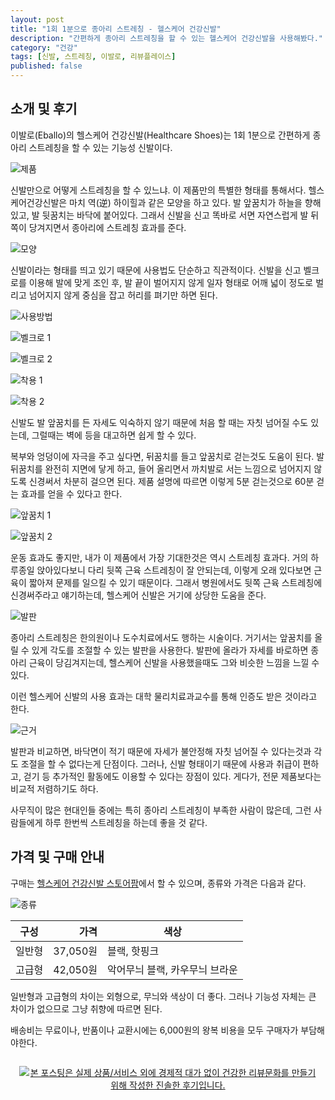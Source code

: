 ```yaml
---
layout: post
title: "1회 1분으로 종아리 스트레칭 - 헬스케어 건강신발"
description: "간편하게 종아리 스트레칭을 할 수 있는 헬스케어 건강신발을 사용해봤다."
category: "건강"
tags: [신발, 스트레칭, 이발로, 리뷰플레이스]
published: false
---
```


## 소개 및 후기

이발로(Eballo)의 헬스케어 건강신발(Healthcare Shoes)는
1회 1분으로 간편하게 종아리 스트레칭을 할 수 있는 기능성 신발이다.

![제품](https://lh3.googleusercontent.com/RTeCvKGiLUkhYY1s827IVKIXQydqSaXgreMDQJwsIdVcWbizQSDJdOTGVpo1sPlI3lQXsz70gPtI_w=s560)

신발만으로 어떻게 스트레칭을 할 수 있느냐.
이 제품만의 특별한 형태를 통해서다.
헬스케어건강신발은 마치 역(逆) 하이힐과 같은 모양을 하고 있다.
발 앞꿈치가 하늘을 향해있고, 발 뒷꿈치는 바닥에 붙어있다.
그래서 신발을 신고 똑바로 서면
자연스럽게 발 뒤쪽이 당겨지면서 종아리에 스트레칭 효과를 준다.

![모양](https://lh3.googleusercontent.com/5TfQSVzBjEBt-o-JcJk0fh9pMZEYaZrJhGq_pQHlSiEGQd10pNas_L_JtVetDzOxKNBDmt5S31KVSw=s560)

신발이라는 형태를 띄고 있기 때문에
사용법도 단순하고 직관적이다.
신발을 신고 벨크로를 이용해 발에 맞게 조인 후,
발 끝이 벌어지지 않게 일자 형태로 어깨 넓이 정도로 벌리고
넘어지지 않게 중심을 잡고 허리를 펴기만 하면 된다.

![사용방법](https://lh3.googleusercontent.com/-GbTbKqBLlTc/Wf8g61U7hjI/AAAAAAAAagk/x060c0ZIVmg9oxLczVCdxFxIdM3lL-xyACE0YBhgL/s560/eballo-stretching-health-shoes-usage.jpg)

![벨크로 1](https://lh3.googleusercontent.com/5tcwPBAi0_wPoHJA5JKEvHasjQAclCB4hBi_py4f6t7CxXnWHH2ZRGT-I8b3P3UNv2JjmRp65S9dJA=s560)

![벨크로 2](https://lh3.googleusercontent.com/8JI-HQRsA1VwBDX7xZIqajhV3rUuqshgPmEwFmfPnQQlSwdV_GSVGqhVFRraztY1SlojqkBoXhHtPg=s560)

![착용 1](https://lh3.googleusercontent.com/AbFSJNL8NbLjBeHBdkTrCS9ad4DavDA55eCjeFEPmv-d09fHyEY1PHsAK_q5pmDTnOBeTtNEeR8rdA=s560)

![착용 2](https://lh3.googleusercontent.com/PIQSSYV7ii5wq3ZI7HBBhg9sF-itQrLRvTxTe6KOPdeZB6xjk9N9ZY2dMbcfFb6XQD97Gq8seOSb6Q=s560)

신발도 발 앞꿈치를 든 자세도 익숙하지 않기 때문에
처음 할 때는 자칫 넘어질 수도 있는데,
그럴때는 벽에 등을 대고하면 쉽게 할 수 있다.

복부와 엉덩이에 자극을 주고 싶다면,
뒤꿈치를 들고 앞꿈치로 걷는것도 도움이 된다.
발 뒤꿈치를 완전히 지면에 닿게 하고,
들어 올리면서 까치발로 서는 느낌으로
넘어지지 않도록 신경써서 차분히 걸으면 된다.
제품 설명에 따르면 이렇게 5분 걷는것으로 60분 걷는 효과를 얻을 수 있다고 한다.

![앞꿈치 1](https://lh3.googleusercontent.com/qQTwG61UIELa-ZQ1Mq9ErKaLdfPbwAb01BF3s-f-p8IXlGbG9a6hCzBs8LcoxmLvssSJXJYmMy5EIA=s560)

![앞꿈치 2](https://lh3.googleusercontent.com/_YEkhDtUNWAc1PEYIxvay-uElxVxwkjBymAcd2iPmr_inJoZcux2bBLY27FIy_VGFI8dcRRhGHzefQ=s560)

운동 효과도 좋지만, 내가 이 제품에서 가장 기대한것은 역시 스트레칭 효과다.
거의 하루종일 앉아있다보니 다리 뒷쪽 근육 스트레칭이 잘 안되는데,
이렇게 오래 있다보면 근육이 짧아져 문제를 일으킬 수 있기 때문이다.
그래서 병원에서도 뒷쪽 근육 스트레칭에 신경써주라고 얘기하는데,
헬스케어 신발은 거기에 상당한 도움을 준다.

![발판](https://lh3.googleusercontent.com/-T8yis073qCY/Wf8kFdOKxwI/AAAAAAAAahE/5akE6Oh_bhk9XNadbSanYNsKsJPTIP08ACE0YBhgL/s360/cozylife-stretching-foldable-slantboard.jpg)

종아리 스트레칭은 한의원이나 도수치료에서도 행하는 시술이다.
거기서는 앞꿈치를 올릴 수 있게 각도를 조절할 수 있는 발판을 사용한다.
발판에 올라가 자세를 바로하면 종아리 근육이 당김겨지는데,
헬스케어 신발을 사용했을때도 그와 비슷한 느낌을 느낄 수 있다.

이런 헬스케어 신발의 사용 효과는
대학 물리치료과교수를 통해 인증도 받은 것이라고 한다.

![근거](https://lh3.googleusercontent.com/-PZfSUmlGsP4/Wf8gkopoELI/AAAAAAAAagE/-Wu82dUKMUomEmyiLqV1TOi1IkMjeLZXwCE0YBhgL/s560/eballo-stretching-health-shoes-basis.jpg)

발판과 비교하면,
바닥면이 적기 때문에 자세가 불안정해 자칫 넘어질 수 있다는것과
각도 조절을 할 수 없다는게 단점이다.
그러나, 신발 형태이기 때문에 사용과 취급이 편하고,
걷기 등 추가적인 활동에도 이용할 수 있다는 장점이 있다.
게다가, 전문 제품보다는 비교적 저렴하기도 하다.

사무직이 많은 현대인들 중에는 특히 종아리 스트레칭이 부족한 사람이 많은데,
그런 사람들에게 하루 한번씩 스트레칭을 하는데 좋을 것 같다.



## 가격 및 구매 안내

구매는 [헬스케어 건강신발 스토어팜](http://storefarm.naver.com/eballo)에서 할 수 있으며,
종류와 가격은 다음과 같다.

![종류](https://lh3.googleusercontent.com/-mthP8llHZ8Y/Wf8gwLL_1HI/AAAAAAAAagU/8MJLvvbm1DM8mVGdjmHvC6T7nWqyHF2cgCE0YBhgL/s560/eballo-stretching-health-shoes-kind.jpg)

구성   | 가격     | 색상
-------|---------:|-----------
일반형 | 37,050원 | 블랙, 핫핑크
고급형 | 42,050원 | 악어무늬 블랙, 카우무늬 브라운

일반형과 고급형의 차이는 외형으로,
무늬와 색상이 더 좋다.
그러나 기능성 자체는 큰 차이가 없으므로
그냥 취향에 따르면 된다.

배송비는 무료이나,
반품이나 교환시에는 6,000원의 왕복 비용을 모두 구매자가 부담해야한다.



<div style="text-align: center; padding: 1em;"><a href="http://reviewplace.co.kr/detail.php?number=10308" target="_blank"><img src="http://reviewplace.co.kr/blog_traffic.php?key=MTAzMDh8cmV6bm9h" border="0" alt="본 포스팅은 실제 상품/서비스 외에 경제적 대가 없이 건강한 리뷰문화를 만들기 위해 작성한 진솔한 후기입니다."></a></div>
